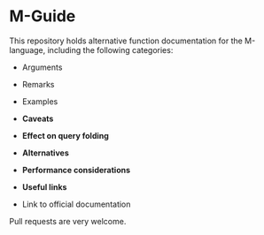 # M-Guide

This repository holds alternative function documentation for the M-language, including the following categories:

- Arguments
- Remarks
- Examples

- **Caveats**

- **Effect on query folding**

- **Alternatives**

- **Performance considerations**

- **Useful links**

- Link to official documentation

Pull requests are very welcome.
